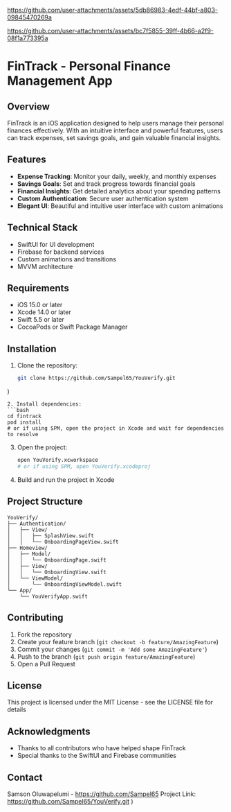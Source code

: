 


https://github.com/user-attachments/assets/5db86983-4edf-44bf-a803-09845470269a



https://github.com/user-attachments/assets/bc7f5855-39ff-4b66-a2f9-08f1a773395a


# FinTrack - Personal Finance Management App

## Overview
FinTrack is an iOS application designed to help users manage their personal finances effectively. With an intuitive interface and powerful features, users can track expenses, set savings goals, and gain valuable financial insights.

## Features
- **Expense Tracking**: Monitor your daily, weekly, and monthly expenses
- **Savings Goals**: Set and track progress towards financial goals
- **Financial Insights**: Get detailed analytics about your spending patterns
- **Custom Authentication**: Secure user authentication system
- **Elegant UI**: Beautiful and intuitive user interface with custom animations

## Technical Stack
- SwiftUI for UI development
- Firebase for backend services
- Custom animations and transitions
- MVVM architecture

## Requirements
- iOS 15.0 or later
- Xcode 14.0 or later
- Swift 5.5 or later
- CocoaPods or Swift Package Manager

## Installation
1. Clone the repository:
   ```bash
   git clone https://github.com/Sampel65/YouVerify.git
)
   ```
2. Install dependencies:
   ```bash
   cd fintrack
   pod install
   # or if using SPM, open the project in Xcode and wait for dependencies to resolve
   ```
3. Open the project:
   ```bash
   open YouVerify.xcworkspace
   # or if using SPM, open YouVerify.xcodeproj
   ```
4. Build and run the project in Xcode

## Project Structure
```
YouVerify/
├── Authentication/
│   ├── View/
│   │   ├── SplashView.swift
│   │   └── OnboardingPageView.swift
├── Homeview/
│   ├── Model/
│   │   └── OnboardingPage.swift
│   ├── View/
│   │   └── OnboardingView.swift
│   └── ViewModel/
│       └── OnboardingViewModel.swift
└── App/
    └── YouVerifyApp.swift
```

## Contributing
1. Fork the repository
2. Create your feature branch (`git checkout -b feature/AmazingFeature`)
3. Commit your changes (`git commit -m 'Add some AmazingFeature'`)
4. Push to the branch (`git push origin feature/AmazingFeature`)
5. Open a Pull Request

## License
This project is licensed under the MIT License - see the LICENSE file for details

## Acknowledgments
- Thanks to all contributors who have helped shape FinTrack
- Special thanks to the SwiftUI and Firebase communities

## Contact
Samson Oluwapelumi - https://github.com/Sampel65
Project Link: https://github.com/Sampel65/YouVerify.git
)
